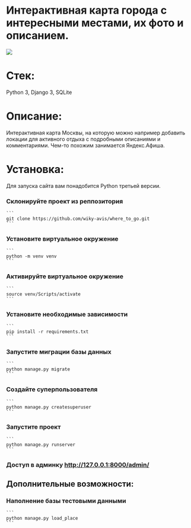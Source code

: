 # Интерактивная карта города с интересными местами, их фото и описанием.
![](gif/preview_map.gif)

# Стек:
Python 3, Django 3, SQLite

# Описание:
Интерактивная карта Москвы, на которую можно например добавить локации для активного отдыха с подробными описаниями и комментариями. Чем-то похожим занимается Яндекс.Афиша.

# Установка:
Для запуска сайта вам понадобится Python третьей версии.

### Склонируйте проект из реппозитория
    ```
    git clone https://github.com/wiky-avis/where_to_go.git
    ```
### Установите виртуальное окружение
    ```
    python -m venv venv
    ```
### Активируйте виртуальное окружение
    ```
    source venv/Scripts/activate
    ```
### Установите необходимые зависимости
    ```
    pip install -r requirements.txt
    ```
### Запустите миграции базы данных
    ```
    python manage.py migrate
    ```
### Создайте суперпользователя
    ```
    python manage.py createsuperuser
    ```
### Запустите проект
    ```
    python manage.py runserver
    ```
### Доступ в админку http://127.0.0.1:8000/admin/
    
## Дополнительные возможности:

### Наполнение базы тестовыми данными
    ```
    python manage.py load_place
    ```


